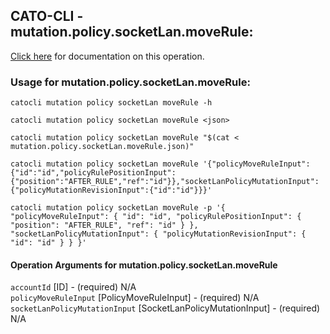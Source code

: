 
## CATO-CLI - mutation.policy.socketLan.moveRule:
[Click here](https://api.catonetworks.com/documentation/#mutation-mutation.policy.socketLan.moveRule) for documentation on this operation.

### Usage for mutation.policy.socketLan.moveRule:

`catocli mutation policy socketLan moveRule -h`

`catocli mutation policy socketLan moveRule <json>`

`catocli mutation policy socketLan moveRule "$(cat < mutation.policy.socketLan.moveRule.json)"`

`catocli mutation policy socketLan moveRule '{"policyMoveRuleInput":{"id":"id","policyRulePositionInput":{"position":"AFTER_RULE","ref":"id"}},"socketLanPolicyMutationInput":{"policyMutationRevisionInput":{"id":"id"}}}'`

`catocli mutation policy socketLan moveRule -p '{
    "policyMoveRuleInput": {
        "id": "id",
        "policyRulePositionInput": {
            "position": "AFTER_RULE",
            "ref": "id"
        }
    },
    "socketLanPolicyMutationInput": {
        "policyMutationRevisionInput": {
            "id": "id"
        }
    }
}'`


#### Operation Arguments for mutation.policy.socketLan.moveRule ####

`accountId` [ID] - (required) N/A    
`policyMoveRuleInput` [PolicyMoveRuleInput] - (required) N/A    
`socketLanPolicyMutationInput` [SocketLanPolicyMutationInput] - (required) N/A    
